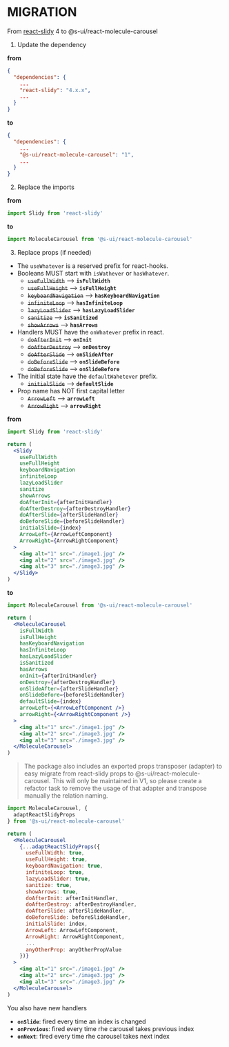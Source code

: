 # MIGRATION

From [react-slidy](https://github.com/midudev/react-slidy) 4 to @s-ui/react-molecule-carousel

1. Update the dependency

**from**

```json
{
  "dependencies": {
    ...
    "react-slidy": "4.x.x",
    ...
  }
}
```

**to**

```json
{
  "dependencies": {
    ...
    "@s-ui/react-molecule-carousel": "1",
    ...
  }
}
```

2. Replace the imports

**from**

```js
import Slidy from 'react-slidy'
```

**to**

```js
import MoleculeCarousel from '@s-ui/react-molecule-carousel'
```

3. Replace props (if needed)

- The `useWhatever` is a reserved prefix for react-hooks.
- Booleans MUST start with `isWathever` or `hasWhatever`.
  - ~~`useFullWidth`~~ --> **`isFullWidth`**
  - ~~`useFullHeight`~~ --> **`isFullHeight`**
  - ~~`keyboardNavigation`~~ --> **`hasKeyboardNavigation`**
  - ~~`infiniteLoop`~~ --> **`hasInfiniteLoop`**
  - ~~`lazyLoadSlider`~~ --> **`hasLazyLoadSlider`**
  - ~~`sanitize`~~ --> **`isSanitized`**
  - ~~`showArrows`~~ --> **`hasArrows`**
- Handlers MUST have the `onWhatever` prefix in react.
  - ~~`doAfterInit`~~ --> **`onInit`**
  - ~~`doAfterDestroy`~~ --> **`onDestroy`**
  - ~~`doAfterSlide`~~ --> **`onSlideAfter`**
  - ~~`doBeforeSlide`~~ --> **`onSlideBefore`**
  - ~~`doBeforeSlide`~~ --> **`onSlideBefore`**
- The initial state have the `defaultWahetever` prefix.
  - ~~`initialSlide`~~ --> **`defaultSlide`**
- Prop name has NOT first capital letter
  - ~~`ArrowLeft`~~ --> **`arrowLeft`**
  - ~~`ArrowRight`~~ --> **`arrowRight`**

**from**

```jsx
import Slidy from 'react-slidy'

return (
  <Slidy
    useFullWidth
    useFullHeight
    keyboardNavigation
    infiniteLoop
    lazyLoadSlider
    sanitize
    showArrows
    doAfterInit={afterInitHandler}
    doAfterDestroy={afterDestroyHandler}
    doAfterSlide={afterSlideHandler}
    doBeforeSlide={beforeSlideHandler}
    initialSlide={index}
    ArrowLeft={ArrowLeftComponent}
    ArrowRight={ArrowRightComponent}
  >
    <img alt="1" src="./image1.jpg" />
    <img alt="2" src="./image3.jpg" />
    <img alt="3" src="./image3.jpg" />
  </Slidy>
)
```

**to**

```jsx
import MoleculeCarousel from '@s-ui/react-molecule-carousel'

return (
  <MoleculeCarousel
    isFullWidth
    isFullHeight
    hasKeyboardNavigation
    hasInfiniteLoop
    hasLazyLoadSlider
    isSanitized
    hasArrows
    onInit={afterInitHandler}
    onDestroy={afterDestroyHandler}
    onSlideAfter={afterSlideHandler}
    onSlideBefore={beforeSlideHandler}
    defaultSlide={index}
    arrowLeft={<ArrowLeftComponent />}
    arrowRight={<ArrowRightComponent />}
  >
    <img alt="1" src="./image1.jpg" />
    <img alt="2" src="./image3.jpg" />
    <img alt="3" src="./image3.jpg" />
  </MoleculeCarousel>
)
```

> The package also includes an exported props transposer (adapter) to easy migrate from react-slidy props to @s-ui/react-molecule-carousel. This will only be maintained in V1, so please create a refactor task to remove the usage of that adapter and transpose manually the relation naming.

```jsx
import MoleculeCarousel, {
  adaptReactSlidyProps
} from '@s-ui/react-molecule-carousel'

return (
  <MoleculeCarousel
    {...adaptReactSlidyProps({
      useFullWidth: true,
      useFullHeight: true,
      keyboardNavigation: true,
      infiniteLoop: true,
      lazyLoadSlider: true,
      sanitize: true,
      showArrows: true,
      doAfterInit: afterInitHandler,
      doAfterDestroy: afterDestroyHandler,
      doAfterSlide: afterSlideHandler,
      doBeforeSlide: beforeSlideHandler,
      initialSlide: index,
      ArrowLeft: ArrowLeftComponent,
      ArrowRight: ArrowRightComponent,
      ...
      anyOtherProp: anyOtherPropValue
    })}
  >
    <img alt="1" src="./image1.jpg" />
    <img alt="2" src="./image3.jpg" />
    <img alt="3" src="./image3.jpg" />
  </MoleculeCarousel>
)
```

You also have new handlers

- **`onSlide`**: fired every time an index is changed
- **`onPrevious`**: fired every time rhe carousel takes previous index
- **`onNext`**: fired every time rhe carousel takes next index
